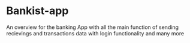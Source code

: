 # Bankist-app
 An overview for the banking App with all the main function of sending recievings and transactions data with login functionality and many more 
